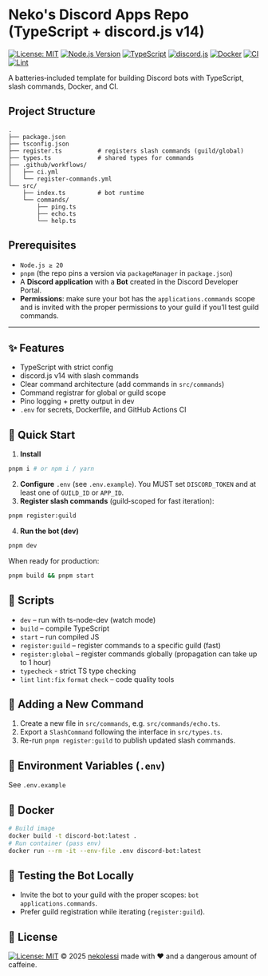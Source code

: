 # Neko's Discord Apps Repo (TypeScript + discord.js v14)

[![License: MIT](https://img.shields.io/badge/License-MIT-yellow.svg)](LICENSE)
[![Node.js Version](https://img.shields.io/badge/node-%3E%3D20.0.0-green)](https://nodejs.org/)
[![TypeScript](https://img.shields.io/badge/TypeScript-5.5-blue)](https://www.typescriptlang.org/)
[![discord.js](https://img.shields.io/badge/discord.js-v14-blueviolet)](https://discord.js.org/)
[![Docker](https://img.shields.io/docker/pulls/mekolessi/discord-apps)](https://hub.docker.com/r/nekolessi/discord-apps)
[![CI](https://github.com/nekolessi/discord-apps/actions/workflows/ci.yml/badge.svg)](https://github.com/nekolessi/discord-apps/actions/workflows/ci.yml)
[![Lint](https://github.com/nekolessi/discord-apps/actions/workflows/lint.yml/badge.svg?branch=main)](https://github.com/nekolessi/discord-apps/actions/workflows/lint.yml)

A batteries‑included template for building Discord bots with TypeScript, slash commands, Docker, and CI.

## Project Structure

```
.
├── package.json
├── tsconfig.json
├── register.ts          # registers slash commands (guild/global)
├── types.ts             # shared types for commands
├── .github/workflows/
│   ├── ci.yml
│   └── register-commands.yml
└── src/
    ├── index.ts         # bot runtime
    └── commands/
        ├── ping.ts
        ├── echo.ts
        └── help.ts
```
## Prerequisites

- `Node.js ≥ 20`
- `pnpm` (the repo pins a version via `packageManager` in `package.json`)
- A **Discord application** with a **Bot** created in the Discord Developer Portal.
- **Permissions**: make sure your bot has the `applications.commands` scope and is invited with the proper permissions to your guild if you’ll test guild commands.

---

## ✨ Features
- TypeScript with strict config
- discord.js v14 with slash commands
- Clear command architecture (add commands in `src/commands`)
- Command registrar for global or guild scope
- Pino logging + pretty output in dev
- `.env` for secrets, Dockerfile, and GitHub Actions CI


## 🚀 Quick Start
1. **Install**
```bash
pnpm i # or npm i / yarn
```
2. **Configure** `.env` (see `.env.example`). You MUST set `DISCORD_TOKEN` and at least one of `GUILD_ID` or `APP_ID`.
3. **Register slash commands** (guild‑scoped for fast iteration):
```bash
pnpm register:guild
```
4. **Run the bot (dev)**
```bash
pnpm dev
```


When ready for production:
```bash
pnpm build && pnpm start
```


## 🔧 Scripts
- `dev` – run with ts-node-dev (watch mode)
- `build` – compile TypeScript
- `start` – run compiled JS
- `register:guild` – register commands to a specific guild (fast)
- `register:global` – register commands globally (propagation can take up to 1 hour)
- `typecheck` - strict TS type checking
- `lint` `lint:fix` `format` `check` – code quality tools


## 🧩 Adding a New Command
1. Create a new file in `src/commands`, e.g. `src/commands/echo.ts`.
2. Export a `SlashCommand` following the interface in `src/types.ts`.
3. Re-run `pnpm register:guild` to publish updated slash commands.


## 🔐 Environment Variables (`.env`)
See `.env.example`


## 🐳 Docker
```bash
# Build image
docker build -t discord-bot:latest .
# Run container (pass env)
docker run --rm -it --env-file .env discord-bot:latest
```


## 🧪 Testing the Bot Locally
- Invite the bot to your guild with the proper scopes: `bot applications.commands`.
- Prefer guild registration while iterating (`register:guild`).


## 📄 License
[![License: MIT](https://img.shields.io/badge/License-MIT-yellow.svg)](LICENSE) © 2025 [nekolessi](https://github.com/nekolessi) made with ❤️ and a dangerous amount of caffeine.
